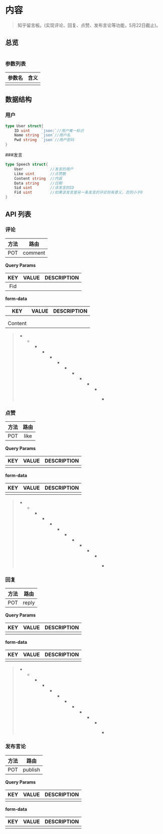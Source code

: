 # 内容


> 知乎留言板。(实现评论、回复、点赞、发布言论等功能，5月22日截止)。

## 总览


```mermaid

```

### 参数列表

| 参数名 | 含义 |
| ------ | ---- |
|        |      |



## 数据结构


### 用户

```go
type User struct{
    ID uint		`json:`//用户唯一标识
    Name string	`json`//用户名
    Pwd string	`json`//用户密码
}
```



###发言

```go
type Speech struct{
    User			//发言的用户
    Like uint		//点赞数
    Content string	//内容
    Data string		//日期
    Sid uint		//该发言的ID
    Fid uint		//如果该发言是另一条发言的评论则有意义，否则小于0
}
```



## API 列表

### 评论

| 方法 |  路由   |
| :--: | :-----: |
| POT  | comment |

**Query Params**

| KEY  | VALUE | DESCRIPTION |
| :--: | :---: | :---------: |
| Fid  |       |             |

**form-data**

|   KEY   | VALUE | DESCRIPTION |
| :-----: | :---: | :---------: |
|         |       |             |
|         |       |             |
| Content |       |             |

> - - - - - - + - - - - - >

### 	点赞

| 方法 | 路由 |
| :--: | :--: |
| POT  | like |

**Query Params**

| KEY  | VALUE | DESCRIPTION |
| :--: | :---: | :---------: |
|      |       |             |

**form-data**

| KEY  | VALUE | DESCRIPTION |
| :--: | :---: | :---------: |
|      |       |             |

> - - - - - - - - - - - - >

### 回复

| 方法 | 路由  |
| :--: | :---: |
| POT  | reply |

**Query Params**

| KEY  | VALUE | DESCRIPTION |
| :--: | :---: | :---------: |
|      |       |             |

**form-data**

| KEY  | VALUE | DESCRIPTION |
| :--: | :---: | :---------: |
|      |       |             |

>- - - - - - - - - - - - >

### 发布言论

| 方法 |  路由   |
| :--: | :-----: |
| POT  | publish |

**Query Params**

| KEY  | VALUE | DESCRIPTION |
| :--: | :---: | :---------: |
|      |       |             |

**form-data**

| KEY  | VALUE | DESCRIPTION |
| :--: | :---: | :---------: |
|      |       |             |